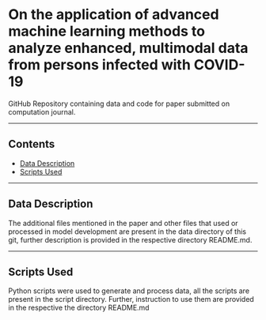 # On the application of advanced machine learning methods to analyze enhanced, multimodal data from persons infected with COVID-19

GitHub Repository containing data and code for paper submitted on computation journal.


----
## Contents ##

* [Data Description](#Data-Description)
* [Scripts Used](#Scripts-Used)

----
## Data Description ##

The additional files mentioned in the paper and other files that used or processed in model development are present in the data directory of this git, further description is provided in the respective directory README.md.
 
----
## Scripts Used ##

Python scripts were used to generate and process data, all the scripts are present in the script directory. Further, instruction to use them are provided in the respective the directory README.md
